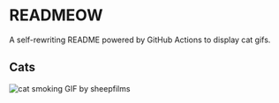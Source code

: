 # READMEOW

A self-rewriting README powered by GitHub Actions to display cat gifs.

## Cats

![cat smoking GIF by sheepfilms](https://media2.giphy.com/media/l0ExdMHUDKteztyfe/200.gif?cid=9acd02daw37qrwi0huqvmtbeawzfeyncw7hv8qdm9rem7gco&ep=v1_gifs_search&rid=200.gif&ct=g)
